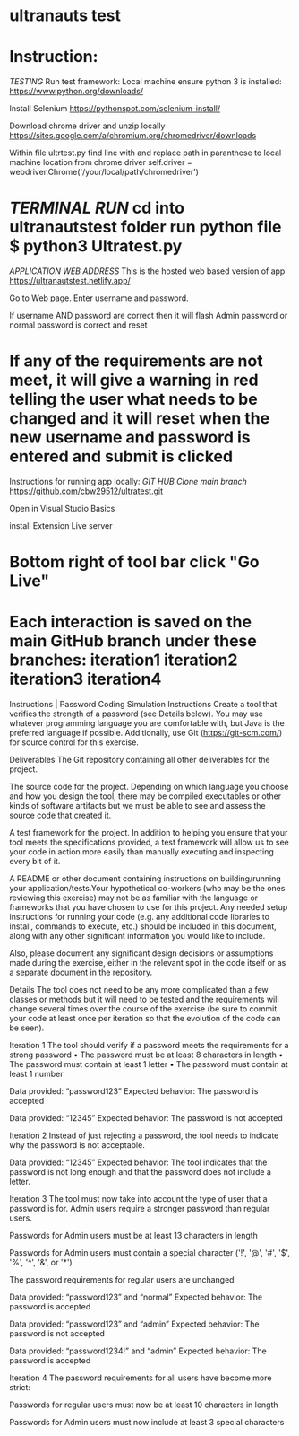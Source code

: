 # ultranauts test 

Instruction:
===============================================================
*TESTING* Run test framework:
Local machine ensure python 3 is installed:
https://www.python.org/downloads/

Install Selenium
https://pythonspot.com/selenium-install/

Download chrome driver and unzip locally
https://sites.google.com/a/chromium.org/chromedriver/downloads

Within file ultrtest.py find line with and replace path in paranthese to local machine location from chrome driver
self.driver = webdriver.Chrome('/your/local/path/chromedriver')

*TERMINAL RUN*
cd into ultranautstest folder run python file
$ python3 Ultratest.py 
=============================================================== 

*APPLICATION WEB ADDRESS* This is the hosted web based version of app
https://ultranautstest.netlify.app/

Go to Web page. Enter username and password.

If username AND password are correct then it will flash 
Admin password or normal password is correct and reset

If any of the requirements are not meet, it will give a warning
in red telling the user what needs to be changed and it will reset 
when the new username and password is entered and submit is clicked
===============================================================

Instructions for running app locally:
*GIT HUB Clone main branch*
 https://github.com/cbw29512/ultratest.git

Open in Visual Studio Basics

install Extension Live server 

Bottom right of tool bar click "Go Live"
===============================================================

Each interaction is saved on the main GitHub branch under these branches:
iteration1
iteration2
iteration3
iteration4
===============================================================

Instructions | Password Coding Simulation
Instructions
Create a tool that verifies the strength of a password (see Details below).
You may use whatever programming language you are comfortable with, but Java is the
preferred language if possible. Additionally, use Git (https://git-scm.com/) for source control for this exercise.

Deliverables
The Git repository containing all other deliverables for the project.

The source code for the project. Depending on which language you choose and how you design the tool, there may be compiled executables or other kinds of software artifacts but we must be able to see and assess the source code that created it.

A test framework for the project. In addition to helping you ensure that your tool meets the specifications provided, a test framework will allow us to see your code in action more easily than manually executing and inspecting every bit of it.

A README or other document containing instructions on building/running your application/tests.Your hypothetical co-workers (who may be the ones reviewing this exercise) may not be as familiar with the language or frameworks that you have chosen to use for this project. Any needed setup instructions for running your code (e.g. any additional code libraries to install, commands to execute, etc.) should be included in this document, along with any other significant information you would like to include.

Also, please document any significant design decisions or assumptions made during the exercise, either in the relevant spot in the code itself or as a separate document in the repository.


Details
The tool does not need to be any more complicated than a few classes or methods but it will
need to be tested and the requirements will change several times over the course of the
exercise (be sure to commit your code at least once per iteration so that the evolution of the
code can be seen).

Iteration 1
The tool should verify if a password meets the requirements for a strong password
• The password must be at least 8 characters in length
• The password must contain at least 1 letter
• The password must contain at least 1 number

Data provided: “password123”
Expected behavior: The password is accepted

Data provided: “12345”
Expected behavior: The password is not accepted

Iteration 2
Instead of just rejecting a password, the tool needs to indicate why the password is not acceptable.

Data provided: “12345”
Expected behavior: The tool indicates that the password is not long enough and that the password does not include a letter.

Iteration 3
The tool must now take into account the type of user that a password is for. Admin users require a stronger password than regular users.

Passwords for Admin users must be at least 13 characters in length

Passwords for Admin users must contain a special character ('!', '@', '#', '$', '%', '^', '&', or '*')

The password requirements for regular users are unchanged

Data provided: “password123” and “normal”
Expected behavior: The password is accepted

Data provided: “password123” and “admin”
Expected behavior: The password is not accepted

Data provided: “password1234!” and “admin”
Expected behavior: The password is accepted

Iteration 4
The password requirements for all users have become more strict:

Passwords for regular users must now be at least 10 characters in length

Passwords for Admin users must now include at least 3 special characters
